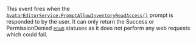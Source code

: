 This event fires when the
[`AvatarEditorService:PromptAllowInventoryReadAccess()`](https://create.roblox.com/docs/reference/engine/classes/AvatarEditorService#PromptAllowInventoryReadAccess) prompt is
responded to by the user. It can only return the Success or
PermissionDenied [`enum`](https://create.roblox.com/docs/reference/engine/enums/AvatarPromptResult) statuses as it does not
perform any web requests which could fail.